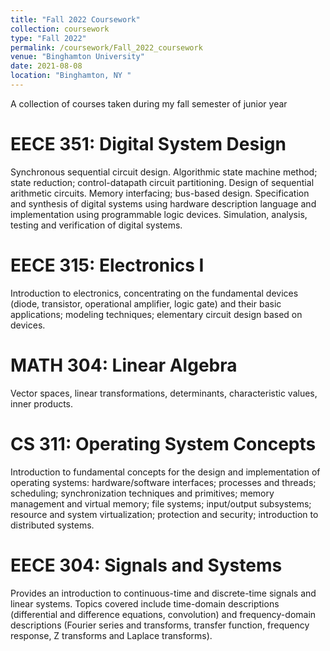 ```yaml
---
title: "Fall 2022 Coursework"
collection: coursework
type: "Fall 2022"
permalink: /coursework/Fall_2022_coursework
venue: "Binghamton University"
date: 2021-08-08
location: "Binghamton, NY "
---
```


A collection of courses taken during my fall semester of junior year


EECE 351: Digital System Design
======
Synchronous sequential circuit design. Algorithmic state machine method; state reduction; control-datapath circuit partitioning. Design of sequential arithmetic circuits. Memory interfacing; bus-based design. Specification and synthesis of digital systems using hardware description language and implementation using programmable logic devices. Simulation, analysis, testing and verification of digital systems.


EECE 315: Electronics I
======
Introduction to electronics, concentrating on the fundamental devices (diode, transistor, operational amplifier, logic gate) and their basic applications; modeling techniques; elementary circuit design based on devices.


MATH 304: Linear Algebra
======
Vector spaces, linear transformations, determinants, characteristic values, inner products.


CS 311: Operating System Concepts
======
Introduction to fundamental concepts for the design and implementation of operating systems: hardware/software interfaces; processes and threads; scheduling; synchronization techniques and primitives; memory management and virtual memory; file systems; input/output subsystems; resource and system virtualization; protection and security; introduction to distributed systems.


EECE 304: Signals and Systems
======
Provides an introduction to continuous-time and discrete-time signals and linear systems. Topics covered include time-domain descriptions (differential and difference equations, convolution) and frequency-domain descriptions (Fourier series and transforms, transfer function, frequency response, Z transforms and Laplace transforms).
